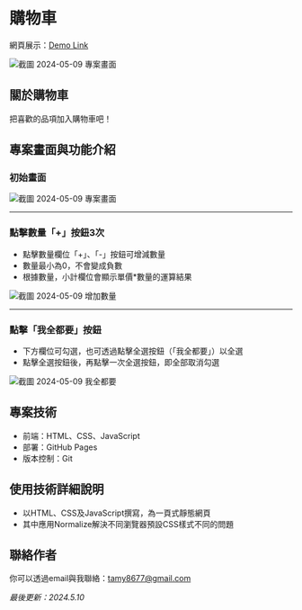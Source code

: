 # 購物車
網頁展示：[Demo Link](https://tamytsai.github.io/shopping-cart-static/)

![截圖 2024-05-09 專案畫面](https://github.com/TamyTsai/shopping-cart-static/assets/97825677/2547087d-2597-492b-86e8-aeabc1c15ba6)

## 關於購物車
把喜歡的品項加入購物車吧！

<!-- ## 簡介
- [Demo Link](https://tamytsai.github.io/shopping-cart-static/)
- 本專案為一個購物車頁面
- 以HTML、CSS及JavaScript撰寫，為一頁式靜態網頁
- 其中應用Normalize解決不同瀏覽器預設CSS樣式不同的問題 -->

<!-- ## 功能
- 點擊數量欄位「+」、「-」按鈕可增減數量
- 數量最小為0，不會變成負數
- 根據數量，小計欄位會顯示單價*數量的運算結果
- 下方欄位可勾選，也可透過點擊全選按鈕（「我全都要」）以全選
- 點擊全選按鈕後，再點擊一次全選按鈕，即全部取消勾選 -->

## 專案畫面與功能介紹
### 初始畫面
![截圖 2024-05-09 專案畫面](https://github.com/TamyTsai/shopping-cart-static/assets/97825677/2547087d-2597-492b-86e8-aeabc1c15ba6)

<hr>

### 點擊數量「+」按鈕3次
- 點擊數量欄位「+」、「-」按鈕可增減數量
- 數量最小為0，不會變成負數
- 根據數量，小計欄位會顯示單價*數量的運算結果

![截圖 2024-05-09 增加數量](https://github.com/TamyTsai/shopping-cart-static/assets/97825677/27da3a10-420b-4cd9-9cfa-98cd760cee76)

<hr>

### 點擊「我全都要」按鈕
- 下方欄位可勾選，也可透過點擊全選按鈕（「我全都要」）以全選
- 點擊全選按鈕後，再點擊一次全選按鈕，即全部取消勾選

![截圖 2024-05-09 我全都要](https://github.com/TamyTsai/shopping-cart-static/assets/97825677/c686c412-6e11-4de2-9fc3-e8a43e064319)


<!-- ## 安裝
### 取得專案
```bash
git clone https://github.com/TamyTsai/shopping-cart-static.git
```
### 移動到專案內
```bash
cd shopping-cart-static
```

## 資料夾及檔案說明
- scripts - JS檔案放置處
  - script.js - 頁面JS檔案，負責網頁功能
- styles - 樣式放置處
  -   normalize.css - normalize檔案
  -   style.css - 頁面樣式檔案
- index.html - 頁面HTML檔 

## 專案技術
- HTML
- CSS
  - Normalize v8.0.1
- JavaScript -->

## 專案技術
- 前端：HTML、CSS、JavaScript
- 部署：GitHub Pages
- 版本控制：Git

## 使用技術詳細說明
- 以HTML、CSS及JavaScript撰寫，為一頁式靜態網頁
- 其中應用Normalize解決不同瀏覽器預設CSS樣式不同的問題

## 聯絡作者
你可以透過email與我聯絡：tamy8677@gmail.com

<i>最後更新：2024.5.10</i>

